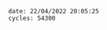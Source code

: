 

                date: 22/04/2022 20:05:25
                cycles: 54300

                         